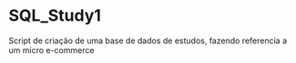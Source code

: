 # SQL_Study1
Script de criação de uma base de dados de estudos, fazendo referencia a um micro e-commerce
